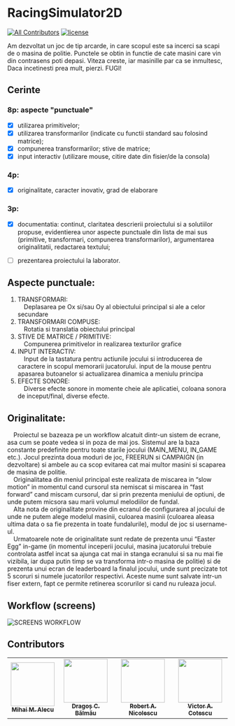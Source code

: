 # RacingSimulator2D
[![All Contributors](https://img.shields.io/badge/all_contributors-4-orange.svg?style=flat-square)](https://github.com/Bb4k/RacingSimulator2D/blob/main/README.md#contributors)
[![license](https://img.shields.io/github/license/DAVFoundation/captain-n3m0.svg?style=flat-square)](https://github.com/Bb4k/RacingSimulator2D/blob/main/LICENSE)

Am dezvoltat un joc de tip arcarde, in care scopul este sa incerci sa scapi de o masina de politie. Punctele se obtin in functie de cate masini care vin din contrasens poti depasi. Viteza creste, iar masinille par ca se inmultesc, Daca incetinesti prea mult, pierzi. FUGI!

## Cerinte

### 8p: aspecte "punctuale"

- [x] utilizarea primitivelor;
- [x] utilizarea transformarilor (indicate cu functii standard sau folosind matrice);
- [x] compunerea transformarilor; stive de matrice;
- [x] input interactiv (utilizare mouse, citire date din fisier/de la consola)

### 4p:

- [x] originalitate, caracter inovativ, grad de elaborare

### 3p:

- [x] documentatia: continut, claritatea descrierii proiectului si a solutiilor propuse, evidentierea unor aspecte punctuale din lista de mai sus (primitive, transformari, compunerea transformarilor), argumentarea originalitatii, redactarea textului;
- [ ] prezentarea proiectului la laborator.


## Aspecte punctuale:
1. TRANSFORMARI:<br />
&emsp;Deplasarea pe Ox si/sau Oy al obiectului principal si ale a celor secundare
2. TRANSFORMARI COMPUSE:<br />
&emsp;Rotatia si translatia obiectului principal
3. STIVE DE MATRICE / PRIMITIVE:<br />
&emsp;Compunerea primitivelor in realizarea texturilor grafice
4. INPUT INTERACTIV:<br />
&emsp;Input de la tastatura pentru actiunile jocului si introducerea de caractere in scopul memorarii jucatorului. input de la mouse pentru apasarea butoanelor si actualizarea dinamica a meniulu principa
5. EFECTE SONORE:<br />
&emsp;Diverse efecte sonore in momente cheie ale aplicatiei, coloana sonora de inceput/final, diverse efecte.

## Originalitate:
&emsp;Proiectul se bazeaza pe un workflow alcatuit dintr-un sistem de ecrane, asa cum se poate vedea si in poza de mai jos. Sistemul are la baza constante predefinite pentru toate starile jocului (MAIN_MENU, IN_GAME etc.). Jocul prezinta doua moduri de joc, FREERUN si CAMPAIGN (in dezvoltare) si ambele au ca scop evitarea cat mai multor masini si scaparea de masina de politie.<br />
&emsp;Originalitatea din meniul principal este realizata de miscarea in “slow motion” in momentul cand cursorul sta nemiscat si miscarea in “fast forward” cand miscam cursorul, dar si prin prezenta meniului de optiuni, de unde putem micsora sau marii volumul melodiilor de fundal.<br />
&emsp;Alta nota de originalitate provine din ecranul de configurarea al jocului de unde ne putem alege modelul masinii, culoarea masinii (culoarea aleasa ultima data o sa fie prezenta in toate fundalurile), modul de joc si username-ul.<br />
&emsp;Urmatoarele note de originalitate sunt redate de prezenta unui “Easter Egg” in-game (in momentul inceperii jocului, masina jucatorului trebuie controlata astfel incat sa ajunga cat mai in stanga ecranului si sa nu mai fie vizibila, iar dupa putin timp se va transforma intr-o masina de politie) si de prezenta unui ecran de leaderboard la finalul jocului, unde sunt precizate tot 5 scoruri si numele jucatorilor respectivi. Aceste nume sunt salvate intr-un fiser extern, fapt ce permite retinerea scorurilor si cand nu ruleaza jocul.

## Workflow (screens)

![SCREENS WORKFLOW](https://user-images.githubusercontent.com/30263894/162589090-fd02868e-5f7a-40d0-a9e5-c08de79e682f.png)

## Contributors
<table>
  <tr>
    <td align="center"><a href="https://github.com/VertigoM"><img src="https://avatars.githubusercontent.com/u/63092692?v=4?s=100" width="100px;" alt=""/><br /><sub><b>Mihai M. Alecu</b></sub></a></td>
    <td align="center"><a href="https://github.com/DragosBalmau"><img src="https://avatars.githubusercontent.com/u/30263894?v=4?s=100" width="100px;" alt=""/><br /><sub><b>Dragoș C. Bălmău</b></sub></a></td>
    <td align="center"><a href="https://github.com/TIPYexe"><img src="https://avatars.githubusercontent.com/u/53595545?v=4?s=100" width="100px;" alt=""/><br /><sub><b>Robert A. Nicolescu</b></sub></a></td>
    <td align="center"><a href="https://github.com/VictorAndreiCotescu"><img src="https://avatars.githubusercontent.com/u/63092892?v=4?s=100" width="100px;" alt=""/><br /><sub><b>Victor A. Cotescu</b></sub></a></td>
  </tr>
</table>
